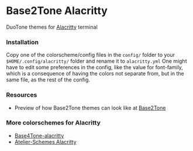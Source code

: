 # Base2Tone Alacritty
DuoTone themes for [Alacritty](https://github.com/jwilm/alacritty) terminal

### Installation
Copy one of the colorscheme/config files in the `config/` folder to your `$HOME/.config/alacritty/` folder and rename it to `alacritty.yml`
One might have to edit some preferences in the config, like the value for font-family, which is a consequence of having the colors not separate from, but in the same file, as the rest of the config.

### Resources
- Preview of how Base2Tone themes can look like at [Base2Tone](http://atelierbram.github.io/syntax-highlighting/prism/demo/)

### More colorschemes for Alacritty
- [Base4Tone-alacritty](https://github.com/atelierbram/Base4Tone-alacritty)
- [Atelier-Schemes Alacritty](https://github.com/atelierbram/atelier-schemes-alacritty)

